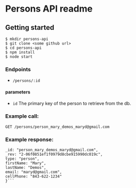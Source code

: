 # Persons API readme

## Getting started

```
$ mkdir persons-api
$ git clone <some github url>
$ cd persons-api
$ npm install
$ node start
```

### Endpoints

- `/persons/:id`

#### parameters
- `id`  The primary key of the person to retrieve from the db.


### Example call:

```GET /persons/person_mary_demos_maryd@gmail.com```

### Example response:

```{
_id: "person_mary_demos_maryd@gmail.com",
_rev: "2-06f0851ef1f0979d8cbe915990dc019c",
type: "person",
firstName: "Mary",
lastName: "Demos",
email: "maryd@gmail.com",
cellPhone: "843-622-1234"
}```

